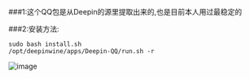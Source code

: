 ###1:这个QQ包是从Deepin的源里提取出来的,也是目前本人用过最稳定的

###2:安装方法:
```
sudo bash install.sh
/opt/deepinwine/apps/Deepin-QQ/run.sh -r
```
![image](https://github.com/huangtao00/QQ_for_CentOS7/blob/master/centos.png)
